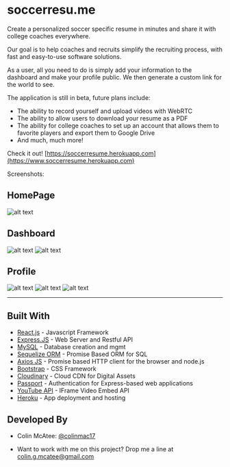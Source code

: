 # soccerresu.me

Create a personalized soccer specific resume in minutes and share it with college coaches everywhere.

Our goal is to help coaches and recruits simplify the recruiting process, with fast and easy-to-use software solutions.

As a user, all you need to do is simply add your information to the dashboard and make your profile public. We then generate a custom link for the world to see.

The application is still in beta, future plans include:
 * The ability to record yourself and upload videos with WebRTC
 * The ability to allow users to download your resume as a PDF
 * The ability for college coaches to set up an account that allows them to favorite players and export them to Google Drive
 * And much, much more!

 Check it out! [https://soccerresume.herokuapp.com](https://www.soccerresume.herokuapp.com)

Screenshots:

## HomePage
![alt text](https://res.cloudinary.com/soccerresume/image/upload/v1508449366/Screen_Shot_2017-10-19_at_4.41.07_PM_mjomff.png)
## Dashboard
![alt text](https://res.cloudinary.com/soccerresume/image/upload/v1508453649/soccerresume_mob_dash_ojcoj3.png)
![alt text](https://res.cloudinary.com/soccerresume/image/upload/v1508449350/Screen_Shot_2017-10-19_at_4.41.30_PM_crkqia.png)
## Profile
![alt text](https://res.cloudinary.com/soccerresume/image/upload/v1508453642/soccerresume_mobileProf_fc3jmq.png)
![alt text](https://res.cloudinary.com/soccerresume/image/upload/v1508449359/Screen_Shot_2017-10-19_at_4.40.45_PM_x0njwf.png)
![alt text](https://res.cloudinary.com/soccerresume/image/upload/v1508449356/Screen_Shot_2017-10-19_at_4.40.59_PM_gqm4kc.png)

----------------------------------------------------------------------------------------
## Built With

* [React.js](https://reactjs.org/) - Javascript Framework
* [Express.JS](https://expressjs.com/) - Web Server and Restful API
* [MySQL](https://www.mysql.com/) - Database creation and mgmt
* [Sequelize ORM](http://docs.sequelizejs.com/) - Promise Based ORM for SQL
* [Axios JS](https://github.com/axios/axios) - Promise based HTTP client for the browser and node.js
* [Bootstrap](https://getbootstrap.com/docs/3.3/css/) - CSS Framework
* [Cloudinary](https://cloudinary.com/) - Cloud CDN for Digital Assets
* [Passport](http://passportjs.org/) - Authentication for Express-based web applications
* [YouTube API](https://developers.google.com/youtube/player_parameters) - IFrame Video Embed API
* [Heroku](https://www.heroku.com/) - App deployment and hosting

## Developed By

* Colin McAtee: [@colinmac17](https://github.com/colinmac17) 

* Want to work with me on this project? Drop me a line at colin.g.mcatee@gmail.com
 

